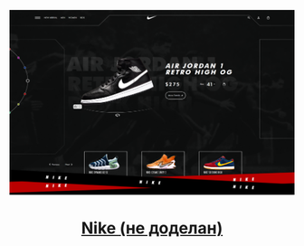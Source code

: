 <p align="center">
  <a href="https://mushketov.github.io/Nike/" target="_blank">
    <img src="preview.png" alt="screenshot">
  </a>

  <h1 align="center"><a href="https://mushketov.github.io/Nike/" target="_blank">Nike (не доделан)</a></h3>
